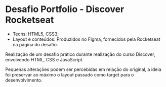 # Desafio Portfolio - Discover Rocketseat

- Techs: HTML5, CSS3;
- Layout e conteúdos: Produzidos no Figma, fornecidos pela Rocketseat na página do desafio.

Realização de um desafio prático durante realização do curso Discover, envolvendo HTML, CSS e JavaScript.

Pequenas alterações podem ser percebidas em relação do original, a ideia foi preservar ao máximo o layout passado como target para o desenvolvimento.
